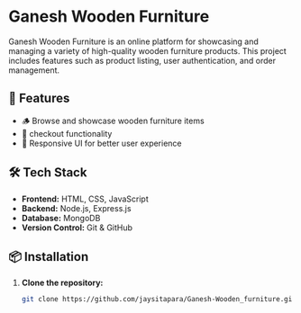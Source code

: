 # Ganesh Wooden Furniture

Ganesh Wooden Furniture is an online platform for showcasing and managing a variety of high-quality wooden furniture products. This project includes features such as product listing, user authentication, and order management.

## 🚀 Features

- 🪵 Browse and showcase wooden furniture items
- 🛒 checkout functionality
- 🎨 Responsive UI for better user experience

## 🛠️ Tech Stack

- **Frontend:** HTML, CSS, JavaScript
- **Backend:** Node.js, Express.js
- **Database:** MongoDB
- **Version Control:** Git & GitHub

## 📦 Installation

1. **Clone the repository:**
   ```sh
   git clone https://github.com/jaysitapara/Ganesh-Wooden_furniture.git
